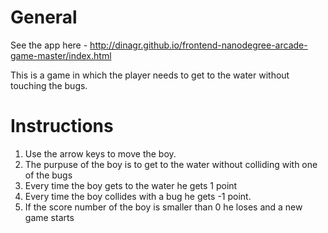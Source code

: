 # General

See the app here - http://dinagr.github.io/frontend-nanodegree-arcade-game-master/index.html </br>

This is a game in which the player needs to get to the water without touching the bugs. <br />

# Instructions 

1. Use the arrow keys to move the boy.
2. The purpuse of the boy is to get to the water without colliding with one of the bugs
3. Every time the boy gets to the water he gets 1 point
4. Every time the boy collides with a bug he gets -1 point.
5. If the score number of the boy is smaller than 0 he loses and a new game starts  




